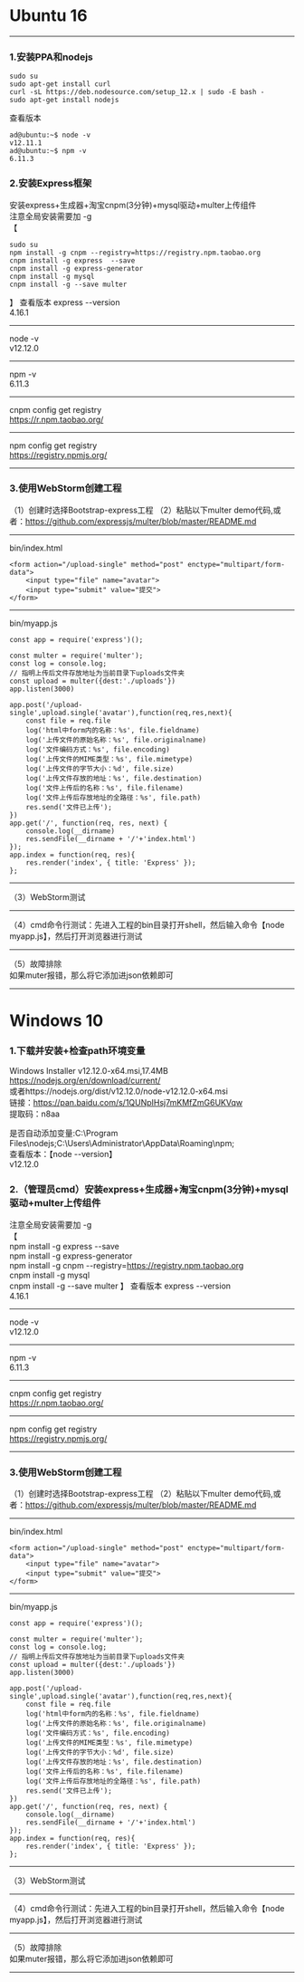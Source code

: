 #  Ubuntu 16
*** 
###  1.安装PPA和nodejs
```
sudo su  
sudo apt-get install curl
curl -sL https://deb.nodesource.com/setup_12.x | sudo -E bash -
sudo apt-get install nodejs
```
查看版本
```
ad@ubuntu:~$ node -v
v12.11.1
ad@ubuntu:~$ npm -v
6.11.3
```
###  2.安装Express框架
安装express+生成器+淘宝cnpm(3分钟)+mysql驱动+multer上传组件  
注意全局安装需要加 -g  
【  
```
sudo su  
npm install -g cnpm --registry=https://registry.npm.taobao.org  
cnpm install -g express  --save  
cnpm install -g express-generator  
cnpm install -g mysql  
cnpm install -g --save multer
```
】 
查看版本
express --version  
4.16.1  
*** 
node -v  
v12.12.0  
*** 
npm -v  
6.11.3  
*** 
cnpm config get registry  
https://r.npm.taobao.org/  
*** 
npm config get registry  
https://registry.npmjs.org/  
*** 
###  3.使用WebStorm创建工程  
（1）创建时选择Bootstrap-express工程
（2）粘贴以下multer demo代码,或者：https://github.com/expressjs/multer/blob/master/README.md   
*** 
bin/index.html
```
<form action="/upload-single" method="post" enctype="multipart/form-data">
    <input type="file" name="avatar">
    <input type="submit" value="提交">
</form>
```
*** 
bin/myapp.js
```
const app = require('express')();

const multer = require('multer');
const log = console.log;
// 指明上传后文件存放地址为当前目录下uploads文件夹
const upload = multer({dest:'./uploads'})
app.listen(3000)

app.post('/upload-single',upload.single('avatar'),function(req,res,next){
    const file = req.file
    log('html中form内的名称：%s', file.fieldname)
    log('上传文件的原始名称：%s', file.originalname)
    log('文件编码方式：%s', file.encoding)
    log('上传文件的MIME类型：%s', file.mimetype)
    log('上传文件的字节大小：%d', file.size)
    log('上传文件存放的地址：%s', file.destination)
    log('文件上传后的名称：%s', file.filename)
    log('文件上传后存放地址的全路径：%s', file.path)
    res.send('文件已上传');
})
app.get('/', function(req, res, next) {
    console.log(__dirname)
    res.sendFile(__dirname + '/'+'index.html')
});
app.index = function(req, res){
    res.render('index', { title: 'Express' });
};
```
*** 
（3）WebStorm测试
*** 
（4）cmd命令行测试：先进入工程的bin目录打开shell，然后输入命令【node myapp.js】，然后打开浏览器进行测试
*** 
（5）故障排除   
如果muter报错，那么将它添加进json依赖即可
*** 
# Windows 10  
### 1.下载并安装+检查path环境变量  
Windows Installer v12.12.0-x64.msi,17.4MB  
https://nodejs.org/en/download/current/  
或者https://nodejs.org/dist/v12.12.0/node-v12.12.0-x64.msi  
链接：https://pan.baidu.com/s/1QUNpIHsj7mKMfZmG6UKVqw  
提取码：n8aa  
    
是否自动添加变量:C:\Program Files\nodejs\;C:\Users\Administrator\AppData\Roaming\npm;  
查看版本：【node --version】  
v12.12.0  

### 2.（管理员cmd）安装express+生成器+淘宝cnpm(3分钟)+mysql驱动+multer上传组件  
注意全局安装需要加 -g  
【  
npm install -g express  --save  
npm install -g express-generator  
npm install -g cnpm --registry=https://registry.npm.taobao.org  
cnpm install -g mysql  
cnpm install -g --save multer
】 
查看版本
express --version  
4.16.1  
*** 
node -v  
v12.12.0  
*** 
npm -v  
6.11.3  
*** 
cnpm config get registry  
https://r.npm.taobao.org/  
*** 
npm config get registry  
https://registry.npmjs.org/  
*** 

###  3.使用WebStorm创建工程  
（1）创建时选择Bootstrap-express工程
（2）粘贴以下multer demo代码,或者：https://github.com/expressjs/multer/blob/master/README.md   
*** 
bin/index.html
```
<form action="/upload-single" method="post" enctype="multipart/form-data">
    <input type="file" name="avatar">
    <input type="submit" value="提交">
</form>
```
*** 
bin/myapp.js
```
const app = require('express')();

const multer = require('multer');
const log = console.log;
// 指明上传后文件存放地址为当前目录下uploads文件夹
const upload = multer({dest:'./uploads'})
app.listen(3000)

app.post('/upload-single',upload.single('avatar'),function(req,res,next){
    const file = req.file
    log('html中form内的名称：%s', file.fieldname)
    log('上传文件的原始名称：%s', file.originalname)
    log('文件编码方式：%s', file.encoding)
    log('上传文件的MIME类型：%s', file.mimetype)
    log('上传文件的字节大小：%d', file.size)
    log('上传文件存放的地址：%s', file.destination)
    log('文件上传后的名称：%s', file.filename)
    log('文件上传后存放地址的全路径：%s', file.path)
    res.send('文件已上传');
})
app.get('/', function(req, res, next) {
    console.log(__dirname)
    res.sendFile(__dirname + '/'+'index.html')
});
app.index = function(req, res){
    res.render('index', { title: 'Express' });
};
```
*** 
（3）WebStorm测试
*** 
（4）cmd命令行测试：先进入工程的bin目录打开shell，然后输入命令【node myapp.js】，然后打开浏览器进行测试
*** 
（5）故障排除   
如果muter报错，那么将它添加进json依赖即可
*** 

